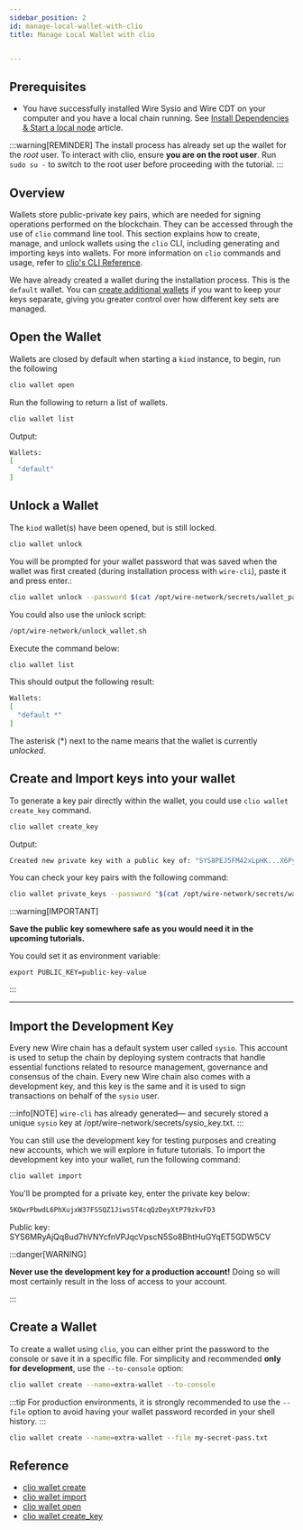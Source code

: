 ```yaml
---
sidebar_position: 2
id: manage-local-wallet-with-clio
title: Manage Local Wallet with clio


---
```



## Prerequisites

- You have successfully installed Wire Sysio and Wire CDT on your computer and you have a local chain running. See [Install Dependencies & Start a local node](./install-dependencies.md) article.

:::warning[REMINDER]
The install process has already set up the wallet for the *root* user. To interact with clio, ensure **you are on the root user**. Run `sudo su -` to switch to the root user before proceeding with the tutorial.
:::

## Overview

Wallets store public-private key pairs, which are needed for signing operations performed on the blockchain. They can be accessed through the use of `clio` command line tool. This section explains how to create, manage, and unlock wallets using the `clio` CLI, including generating and importing keys into wallets. For more information on `clio` commands and usage, refer to [clio's CLI Reference](../api-reference/tooling/clio/command-reference/index.md).

We have already created a wallet during the installation process. This is the `default` wallet. You can [create additional wallets](#create-a-wallet) if you want to keep your keys separate, giving you greater control over how different key sets are managed.

## Open the Wallet

Wallets are closed by default when starting a `kiod` instance, to begin, run the following

```bash
clio wallet open
```

Run the following to return a list of wallets.

```bash
clio wallet list
```

Output:

```bash
Wallets:
[
  "default"
]
```

## Unlock a Wallet

The `kiod` wallet(s) have been opened, but is still locked.

```bash
clio wallet unlock
```

You will be prompted for your wallet password that was saved when the wallet was first created (during installation process with `wire-cli`), paste it and press enter.:

```sh
clio wallet unlock --password $(cat /opt/wire-network/secrets/wallet_password.txt)
```

You could also use the unlock script:

```sh
/opt/wire-network/unlock_wallet.sh
```

Execute the command below:

```bash
clio wallet list
```

This should output the following result:

```bash
Wallets:
[
  "default *"
]
```

The asterisk (\*) next to the name means that the wallet is currently *unlocked*.

## Create and Import keys into your wallet​

To generate a key pair directly within the wallet, you could use `clio wallet create_key` command.

```bash
clio wallet create_key
```

Output:

```bash
Created new private key with a public key of: "SYS8PEJ5FM42xLpHK...X6PymQu97KrGDJQY5Y"
```

You can check your key pairs with the following command:

```sh
clio wallet private_keys --password "$(cat /opt/wire-network/secrets/wallet_password.txt)"
```

:::warning[IMPORTANT]

**Save the public key somewhere safe as you would need it in the upcoming tutorials.**

You could set it as environment variable:

`export PUBLIC_KEY=public-key-value`

:::

---

## Import the Development Key​

Every new Wire chain has a default system user called `sysio`. This account is used to setup the chain by deploying system contracts that handle essential functions related to resource management, governance and consensus of the chain. Every new Wire chain also comes with a development key, and this key is the same and it is used to sign transactions on behalf of the `sysio` user.

:::info[NOTE]
`wire-cli` has already generated— and securely stored a unique `sysio` key at
/opt/wire-network/secrets/sysio_key.txt.
:::

You can still use the development key for testing purposes and creating new accounts, which we will explore in future tutorials.
To import the development key into your wallet, run the following command:

```bash
clio wallet import
```

You'll be prompted for a private key, enter the private key below:

```bash
5KQwrPbwdL6PhXujxW37FSSQZ1JiwsST4cqQzDeyXtP79zkvFD3
```

Public key: SYS6MRyAjQq8ud7hVNYcfnVPJqcVpscN5So8BhtHuGYqET5GDW5CV

:::danger[WARNING]

**Never use the development key for a production account!** Doing so will most certainly result in the loss of access to your account.

:::

## Create a Wallet

To create a wallet using `clio`, you can either print the password to the console or save it in a specific file. For simplicity and recommended **only for development**, use the `--to-console` option:

```bash
clio wallet create --name=extra-wallet --to-console
```

:::tip
For production environments, it is strongly recommended to use the `--file` option to avoid having your wallet password recorded in your shell history.
:::

```bash
clio wallet create --name=extra-wallet --file my-secret-pass.txt
```

## Reference

- [clio wallet create](/docs/api-reference/tooling/clio/command-reference/wallet/create.md)
- [clio wallet import](/docs/api-reference/tooling/clio/command-reference/wallet/import.md)
- [clio wallet open](/docs/api-reference/tooling/clio/command-reference/wallet/open.md)
- [clio wallet create_key](/docs/api-reference/tooling/clio/command-reference/wallet/create-key.md)
